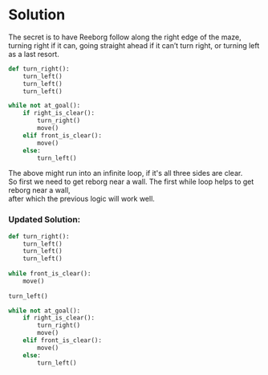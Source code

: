 # Solution

The secret is to have Reeborg follow along the right edge of the maze,  
turning right if it can, going straight ahead if it can’t turn right, or turning left as a last resort.
```python
def turn_right():
    turn_left()
    turn_left()
    turn_left()

while not at_goal():
    if right_is_clear():
        turn_right()
        move()
    elif front_is_clear():
        move()
    else:
        turn_left()
```
The above might run into an infinite loop, if it's all three sides are clear.  
So first we need to get reborg near a wall. The first while loop helps to get reborg near a wall,  
after which the previous logic will work well.

### Updated Solution:
```python
def turn_right():
    turn_left()
    turn_left()
    turn_left()
    
while front_is_clear():
    move()
    
turn_left()

while not at_goal():
    if right_is_clear():
        turn_right()
        move()
    elif front_is_clear():
        move()
    else:
        turn_left()
```